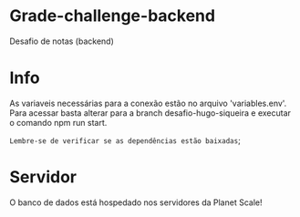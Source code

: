 # Grade-challenge-backend
Desafio de notas (backend)

# Info

As variaveis necessárias para a conexão estão no arquivo 'variables.env'. Para acessar basta alterar para a branch desafio-hugo-siqueira e executar o comando npm run start.

`Lembre-se de verificar se as dependências estão baixadas`;

# Servidor

O banco de dados está hospedado nos servidores da  Planet Scale!